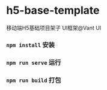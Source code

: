 # h5-base-template
移动端H5基础项目架子 UI框架@Vant UI

### `npm install` 安装

### `npm run serve` 运行

### `npm run build` 打包

